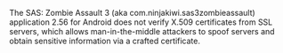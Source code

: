 The SAS: Zombie Assault 3 (aka com.ninjakiwi.sas3zombieassault) application 2.56 for Android does not verify X.509 certificates from SSL servers, which allows man-in-the-middle attackers to spoof servers and obtain sensitive information via a crafted certificate.